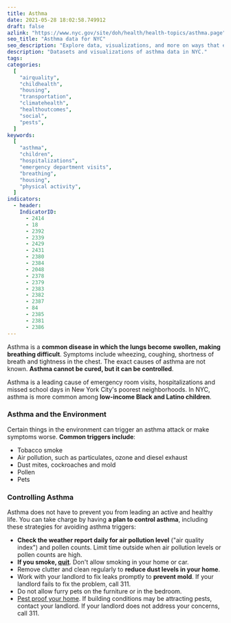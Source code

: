 ```yaml
---
title: Asthma
date: 2021-05-28 18:02:58.749912
draft: false
azlink: "https://www.nyc.gov/site/doh/health/health-topics/asthma.page"
seo_title: "Asthma data for NYC"
seo_description: "Explore data, visualizations, and more on ways that environments shape health in New York City's neighborhoods."
description: "Datasets and visualizations of asthma data in NYC."
tags:
categories:
  [
    "airquality",
    "childhealth",
    "housing",
    "transportation",
    "climatehealth",
    "healthoutcomes",
    "social",
    "pests",
  ]
keywords:
  [
    "asthma",
    "children",
    "hospitalizations",
    "emergency department visits",
    "breathing",
    "housing",
    "physical activity",
  ]
indicators:
  - header: 
    IndicatorID:
      - 2414
      - 18
      - 2392
      - 2339
      - 2429
      - 2431
      - 2380
      - 2384
      - 2048
      - 2378
      - 2379
      - 2383
      - 2382
      - 2387
      - 84
      - 2385
      - 2381
      - 2386
---
```


Asthma is a **common disease in which the lungs become swollen, making breathing difficult**. Symptoms include wheezing, coughing, shortness of breath and tightness in the chest. The exact causes of asthma are not known. **Asthma cannot be cured, but it can be controlled**.

Asthma is a leading cause of emergency room visits, hospitalizations and missed school days in New York City's poorest neighborhoods. In NYC, asthma is more common among **low-income Black and Latino children**.

### Asthma and the Environment

Certain things in the environment can trigger an asthma attack or make symptoms worse. **Common triggers include**:

- Tobacco smoke
- Air pollution, such as particulates, ozone and diesel exhaust
- Dust mites, cockroaches and mold
- Pollen
- Pets

### Controlling Asthma

Asthma does not have to prevent you from leading an active and healthy life. You can take charge by having **a plan to control asthma**, including these strategies for avoiding asthma triggers:

- **Check the weather report daily for air pollution level** ("air quality index") and pollen counts. Limit time outside when air pollution levels or pollen counts are high.
- **If you smoke, [quit](http://www1.nyc.gov/site/doh/health/health-topics/smoking-how-to-quit.page "NYC Quits")**. Don't allow smoking in your home or car.
- Remove clutter and clean regularly to **reduce dust levels in your home**.
- Work with your landlord to fix leaks promptly to **prevent mold**. If your landlord fails to fix the problem, call 311.
- Do not allow furry pets on the furniture or in the bedroom.
- [Pest proof your home](http://www1.nyc.gov/site/doh/health/health-topics/pests-and-pesticides.page). If building conditions may be attracting pests, contact your landlord. If your landlord does not address your concerns, call 311.
